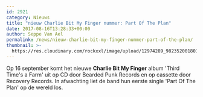 ```yaml
---
id: 2921
category: Nieuws
title: "nieuw Charlie Bit My Finger nummer: Part Of The Plan"
date: 2017-08-16T13:28:33+00:00
author: Seppe Van Ael
permalink: /news/nieuw-charlie-bit-my-finger-nummer-part-of-the-plan/
thumbnail: >-
  https://res.cloudinary.com/rockxxl/image/upload/12974289_982352001801712_3370168241692931226_n.jpg
---
```

Op 16 september komt het nieuwe **Charlie Bit My Finger** album 'Third Time's a Farm' uit op CD door Bearded Punk Records en op cassette door Recovery Records. In afwachting liet de band hun eerste single 'Part Of The Plan' op de wereld los.
